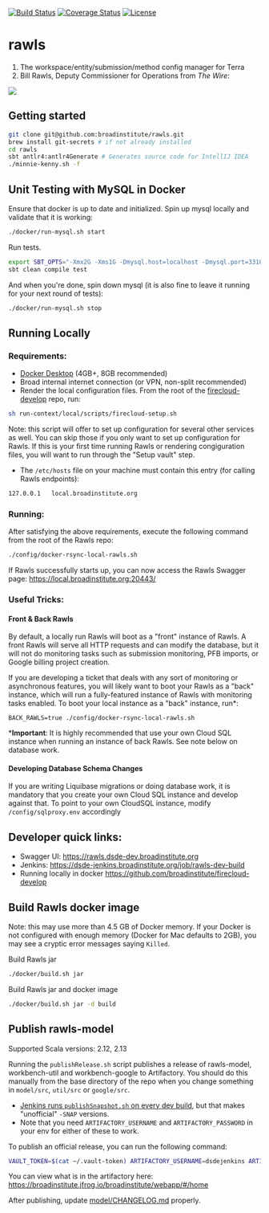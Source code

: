 

[![Build Status](https://github.com/broadinstitute/rawls/workflows/Scala%20tests%20with%20coverage/badge.svg?branch=develop
)](https://travis-ci.com/broadinstitute/rawls?branch=develop)
[![Coverage Status](https://img.shields.io/codecov/c/gh/broadinstitute/rawls)](https://codecov.io/gh/broadinstitute/rawls)
[![License](https://img.shields.io/badge/License-BSD%203--Clause-green)](https://github.com/broadinstitute/rawls/blob/master/LICENSE.txt)

# rawls

1. The workspace/entity/submission/method config manager for Terra
2. Bill Rawls, Deputy Commissioner for Operations from *The Wire*:

![](http://vignette2.wikia.nocookie.net/thewire/images/b/b5/Rawls.jpg)

## Getting started

```sh
git clone git@github.com:broadinstitute/rawls.git
brew install git-secrets # if not already installed
cd rawls
sbt antlr4:antlr4Generate # Generates source code for IntellIJ IDEA
./minnie-kenny.sh -f
```

## Unit Testing with MySQL in Docker
Ensure that docker is up to date and initialized.
Spin up mysql locally and validate that it is working:

```sh
./docker/run-mysql.sh start
```

Run tests.

```sh
export SBT_OPTS="-Xmx2G -Xms1G -Dmysql.host=localhost -Dmysql.port=3310"
sbt clean compile test
```

And when you're done, spin down mysql (it is also fine to leave it running for your next round of tests):

```sh
./docker/run-mysql.sh stop
```

## Running Locally

### Requirements:

* [Docker Desktop](https://www.docker.com/products/docker-desktop) (4GB+, 8GB recommended)
* Broad internal internet connection (or VPN, non-split recommended)
* Render the local configuration files. From the root of the [firecloud-develop](https://github.com/broadinstitute/firecloud-develop) repo, run:
```sh
sh run-context/local/scripts/firecloud-setup.sh
```
Note: this script will offer to set up configuration for several other services as well. You can skip those if you only want to set up configuration for Rawls. If this is your first time running Rawls or rendering congiguration files, you will want to run through the "Setup vault" step.

*  The `/etc/hosts` file on your machine must contain this entry (for calling Rawls endpoints):
```sh
127.0.0.1	local.broadinstitute.org
```

### Running:

After satisfying the above requirements, execute the following command from the root of the Rawls repo:

```sh
./config/docker-rsync-local-rawls.sh
```

If Rawls successfully starts up, you can now access the Rawls Swagger page: https://local.broadinstitute.org:20443/

### Useful Tricks:

#### Front & Back Rawls

By default, a locally run Rawls will boot as a "front" instance of Rawls. A front Rawls will serve all HTTP requests and can modify the database, but it will not do monitoring tasks such as submission monitoring, PFB imports, or Google billing project creation.

If you are developing a ticket that deals with any sort of monitoring or asynchronous features, you will likely want to boot your Rawls as a "back" instance, which will run a fully-featured instance of Rawls with monitoring tasks enabled. To boot your local instance as a "back" instance, run*:

```
BACK_RAWLS=true ./config/docker-rsync-local-rawls.sh
```

***Important**: It is highly recommended that use your own Cloud SQL instance when running an instance of back Rawls. See note below on database work.

#### Developing Database Schema Changes

If you are writing Liquibase migrations or doing database work, it is mandatory that you create your own Cloud SQL instance and develop against that. To point to your own CloudSQL instance, modify `/config/sqlproxy.env` accordingly



## Developer quick links:
* Swagger UI: https://rawls.dsde-dev.broadinstitute.org
* Jenkins: https://dsde-jenkins.broadinstitute.org/job/rawls-dev-build
* Running locally in docker https://github.com/broadinstitute/firecloud-develop

## Build Rawls docker image

Note: this may use more than 4.5 GB of Docker memory. If your Docker is not configured with enough memory (Docker for Mac defaults to 2GB), you may see a cryptic error messages saying `Killed`.
 
Build Rawls jar

```sh
./docker/build.sh jar
```

Build Rawls jar and docker image

```sh
./docker/build.sh jar -d build
```

## Publish rawls-model

Supported Scala versions: 2.12, 2.13

Running the `publishRelease.sh` script publishes a release of rawls-model, workbench-util and workbench-google to Artifactory. You should do this manually from the base directory of the repo when you change something in `model/src`, `util/src` or `google/src`.
- [Jenkins runs `publishSnapshot.sh` on every dev build](https://fc-jenkins.dsp-techops.broadinstitute.org/job/rawls-build/), but that makes "unofficial" `-SNAP` versions.
- Note that you need `ARTIFACTORY_USERNAME` and `ARTIFACTORY_PASSWORD` in your env for either of these to work.

To publish an official release, you can run the following command:

```sh
VAULT_TOKEN=$(cat ~/.vault-token) ARTIFACTORY_USERNAME=dsdejenkins ARTIFACTORY_PASSWORD=$(docker run -e VAULT_TOKEN=$VAULT_TOKEN broadinstitute/dsde-toolbox vault read -field=password secret/dsp/accts/artifactory/dsdejenkins) core/src/bin/publishRelease.sh
```

You can view what is in the artifactory here: https://broadinstitute.jfrog.io/broadinstitute/webapp/#/home

After publishing, update [model/CHANGELOG.md](model/CHANGELOG.md) properly.
